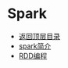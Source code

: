 # Spark

* [返回顶层目录](../../README.md)
* [spark简介](spark-introduction/spark-introduction.md)
* [RDD编程](rdd/rdd.md)



